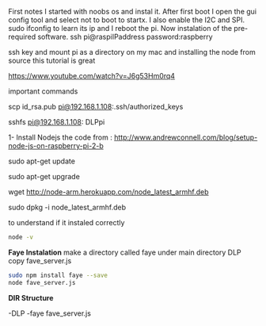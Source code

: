 First notes
I started with noobs os and instal it. After first boot I open the gui config tool and select not to boot to startx. I also enable the I2C and
SPI. 
sudo ifconfig to learn its ip and I reboot the pi.
Now instalation of the pre-required software.
ssh pi@raspiIPaddress
password:raspberry

ssh key and mount pi as a directory on my mac and installing the node from source this tutorial is great

https://www.youtube.com/watch?v=J6g53Hm0rq4

important commands

scp id_rsa.pub pi@192.168.1.108:.ssh/authorized_keys

sshfs pi@192.168.1.108: DLPpi



1- Install Nodejs 
the code from :
http://www.andrewconnell.com/blog/setup-node-js-on-raspberry-pi-2-b


sudo apt-get update

sudo apt-get upgrade

wget http://node-arm.herokuapp.com/node_latest_armhf.deb

sudo dpkg -i node_latest_armhf.deb



to understand if it instaled correctly
```sh
node -v
```

**Faye Instalation**
make a directory called faye under main directory DLP
copy fave_server.js
```sh
sudo npm install faye --save
node fave_server.js
```


**DIR Structure**

-DLP
  -faye
    fave_server.js
    
    
